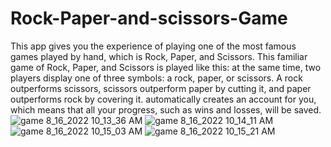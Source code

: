 # Rock-Paper-and-scissors-Game
This app gives you the experience of playing one of the most famous games played by hand, which is Rock, Paper, and Scissors. This familiar game of Rock, Paper, and Scissors is played like this: at the same time, two players display one of three symbols: a rock, paper, or scissors. A rock outperforms scissors, scissors outperform paper by cutting it, and paper outperforms rock by covering it. automatically creates an account for you, which means that all your progress, such as wins and losses, will be saved.
![game 8_16_2022 10_13_36 AM](https://user-images.githubusercontent.com/87811682/184902114-eb92625e-56f6-43f7-b64a-bd137879e5c4.png)
![game 8_16_2022 10_14_11 AM](https://user-images.githubusercontent.com/87811682/184902117-d17919bd-1f27-4324-85f4-a88bbe6ae5af.png)
![game 8_16_2022 10_15_03 AM](https://user-images.githubusercontent.com/87811682/184902119-1d1b28ad-e028-4318-a4b3-c4e0320fdfc2.png)
![game 8_16_2022 10_15_21 AM](https://user-images.githubusercontent.com/87811682/184902122-d57842ad-5d41-4ca6-b859-5c84e5849898.png)

